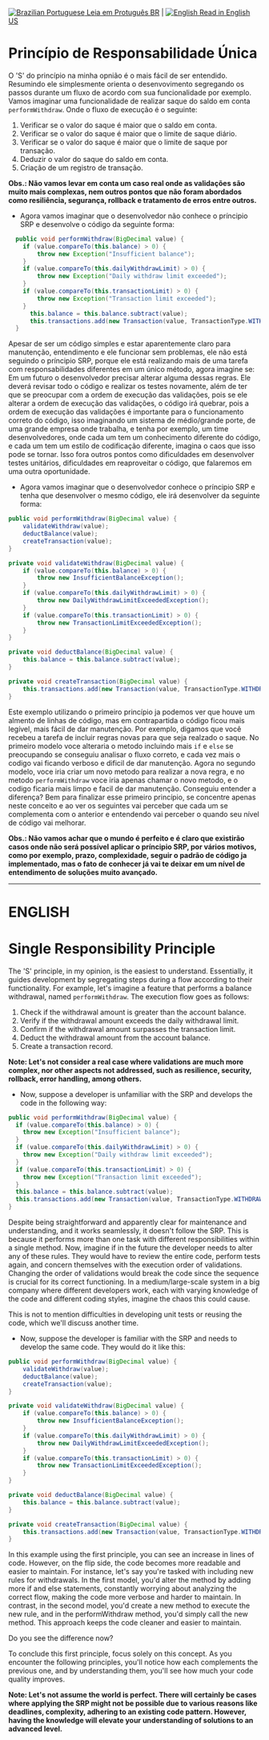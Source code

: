 


[![Brazilian Portuguese](https://upload.wikimedia.org/wikipedia/commons/thumb/0/05/Flag_of_Brazil.svg/32px-Flag_of_Brazil.svg.png) Leia em Protuguês BR](#princípio-de-responsabilidade-única) | 
[![English](https://upload.wikimedia.org/wikipedia/en/thumb/a/a4/Flag_of_the_United_States.svg/32px-Flag_of_the_United_States.svg.png) Read in English US](#single-responsibility-principle)


# Princípio de Responsabilidade Única

O 'S' do princípio na minha opnião é o mais fácil de ser entendido. Resumindo ele simplesmente orienta o desenvovimento segregando os passos durante um fluxo de acordo com sua funcionalidade por exemplo.
Vamos imaginar uma funcionalidade de realizar saque do saldo em conta ``performWithdraw``. Onde o fluxo de execução é o seguinte:
  1. Verificar se o valor do saque é maior que o saldo em conta.
  2. Verificar se o valor do saque é maior que o limite de saque diário.
  3. Verificar se o valor do saque é maior que o limite de saque por transação.
  4. Deduzir o valor do saque do saldo em conta.
  5. Criação de um registro de transação.

**Obs.:  Não vamos levar em conta um caso real onde as validações são muito mais complexas, nem outros pontos que não foram abordados como resiliência, segurança, rollback e tratamento de erros entre outros.**

- Agora vamos imaginar que o desenvolvedor não conhece o príncipio SRP e desenvolve o código da seguinte forma:
```java
  public void performWithdraw(BigDecimal value) {
    if (value.compareTo(this.balance) > 0) {
        throw new Exception("Insufficient balance");
    }
    if (value.compareTo(this.dailyWithdrawLimit) > 0) {
        throw new Exception("Daily withdraw limit exceeded");
    }
    if (value.compareTo(this.transactionLimit) > 0) {
        throw new Exception("Transaction limit exceeded");
    }
      this.balance = this.balance.subtract(value);
      this.transactions.add(new Transaction(value, TransactionType.WITHDRAW));
  }
```
Apesar de ser um código simples e estar aparentemente claro para manutenção, entendimento e ele funcionar sem problemas, ele não está seguindo o príncipio SRP, porque ele está realizando mais de uma tarefa com responsabilidades diferentes em um único método, agora imagine se:
Em um futuro o desenvolvedor precisar alterar alguma dessas regras. Ele deverá revisar todo o código e realizar os testes novamente, além de ter que se preocupar com a ordem de execução das validações, pois se ele alterar a ordem de execução das validações, o código irá quebrar, pois a ordem de execução das validações é importante para o funcionamento correto do código, isso imaginando um sistema de médio/grande porte, de uma grande empresa onde trabalha, e tenha por exemplo, um time desenvolvedores, onde cada um tem um conhecimento diferente do código, e cada um tem um estilo de codificação diferente, imagina o caos que isso pode se tornar.
Isso fora outros pontos como dificuldades em desenvolver testes unitários, dificuldades em reaproveitar o código, que falaremos em uma outra oportunidade.

- Agora vamos imaginar que o desenvolvedor conhece o príncipio SRP e tenha que desenvolver o mesmo código, ele irá desenvolver da seguinte forma:
```java
public void performWithdraw(BigDecimal value) {
    validateWithdraw(value);
    deductBalance(value);
    createTransaction(value);
}

private void validateWithdraw(BigDecimal value) {
    if (value.compareTo(this.balance) > 0) {
        throw new InsufficientBalanceException();
    }
    if (value.compareTo(this.dailyWithdrawLimit) > 0) {
        throw new DailyWithdrawLimitExceededException();
    }
    if (value.compareTo(this.transactionLimit) > 0) {
        throw new TransactionLimitExceededException();
    }
}

private void deductBalance(BigDecimal value) {
    this.balance = this.balance.subtract(value);
}

private void createTransaction(BigDecimal value) {
    this.transactions.add(new Transaction(value, TransactionType.WITHDRAW));
}
```

Este exemplo utilizando o primeiro princípio ja podemos ver que houve um almento de linhas de código, mas em contrapartida o código ficou mais legível, mais fácil de dar manutenção. Por exemplo, digamos que você recebeu a tarefa de incluir regras novas para que seja realzado o saque.
No primeiro modelo voce alteraria o metodo incluindo mais ``if`` e ``else`` se preocupando se conseguiu analisar o fluxo correto, e cada vez mais o codigo vai ficando verboso e dificil de dar manutenção.
Agora no segundo modelo, voce iria criar um novo metodo para realizar a nova regra, e no metodo ``performWithdraw`` voce iria apenas chamar o novo metodo, e o codigo ficaria mais limpo e facil de dar manutenção.
Conseguiu entender a diferença?
Bem para finalizar esse primeiro princípio, se concentre apenas neste conceito e ao ver os seguintes vai perceber que cada um se complementa com o anterior e entendendo vai perceber o quando seu nível de código vai melhorar.

**Obs.:  Não vamos achar que o mundo é perfeito e é claro que existirão casos onde não será possível aplicar o príncipio SRP, por vários motivos, como por exemplo, prazo, complexidade, seguir o padrão de código ja implementado, mas o fato de conhecer já vai te deixar em um nível de entendimento de soluções muito avançado.**

----

# ENGLISH

# Single Responsibility Principle

The 'S' principle, in my opinion, is the easiest to understand. Essentially, it guides development by segregating steps during a flow according to their functionality. For example, let's imagine a feature that performs a balance withdrawal, named `performWithdraw`. The execution flow goes as follows:
1. Check if the withdrawal amount is greater than the account balance.
2. Verify if the withdrawal amount exceeds the daily withdrawal limit.
3. Confirm if the withdrawal amount surpasses the transaction limit.
4. Deduct the withdrawal amount from the account balance.
5. Create a transaction record.

**Note: Let's not consider a real case where validations are much more complex, nor other aspects not addressed, such as resilience, security, rollback, error handling, among others.**

- Now, suppose a developer is unfamiliar with the SRP and develops the code in the following way:
```java
public void performWithdraw(BigDecimal value) {
  if (value.compareTo(this.balance) > 0) {
    throw new Exception("Insufficient balance");
  }
  if (value.compareTo(this.dailyWithdrawLimit) > 0) {
    throw new Exception("Daily withdraw limit exceeded");
  }
  if (value.compareTo(this.transactionLimit) > 0) {
    throw new Exception("Transaction limit exceeded");
  }
  this.balance = this.balance.subtract(value);
  this.transactions.add(new Transaction(value, TransactionType.WITHDRAW));
}
```

Despite being straightforward and apparently clear for maintenance and understanding, and it works seamlessly, it doesn't follow the SRP. This is because it performs more than one task with different responsibilities within a single method. Now, imagine if in the future the developer needs to alter any of these rules. They would have to review the entire code, perform tests again, and concern themselves with the execution order of validations. Changing the order of validations would break the code since the sequence is crucial for its correct functioning. In a medium/large-scale system in a big company where different developers work, each with varying knowledge of the code and different coding styles, imagine the chaos this could cause.

This is not to mention difficulties in developing unit tests or reusing the code, which we'll discuss another time.

- Now, suppose the developer is familiar with the SRP and needs to develop the same code. They would do it like this:
```java
public void performWithdraw(BigDecimal value) {
    validateWithdraw(value);
    deductBalance(value);
    createTransaction(value);
}

private void validateWithdraw(BigDecimal value) {
    if (value.compareTo(this.balance) > 0) {
        throw new InsufficientBalanceException();
    }
    if (value.compareTo(this.dailyWithdrawLimit) > 0) {
        throw new DailyWithdrawLimitExceededException();
    }
    if (value.compareTo(this.transactionLimit) > 0) {
        throw new TransactionLimitExceededException();
    }
}

private void deductBalance(BigDecimal value) {
    this.balance = this.balance.subtract(value);
}

private void createTransaction(BigDecimal value) {
    this.transactions.add(new Transaction(value, TransactionType.WITHDRAW));
}
```

In this example using the first principle, you can see an increase in lines of code. However, on the flip side, the code becomes more readable and easier to maintain. For instance, let's say you're tasked with including new rules for withdrawals. In the first model, you'd alter the method by adding more if and else statements, constantly worrying about analyzing the correct flow, making the code more verbose and harder to maintain. In contrast, in the second model, you'd create a new method to execute the new rule, and in the performWithdraw method, you'd simply call the new method. This approach keeps the code cleaner and easier to maintain.

Do you see the difference now?

To conclude this first principle, focus solely on this concept. As you encounter the following principles, you'll notice how each complements the previous one, and by understanding them, you'll see how much your code quality improves.

**Note: Let's not assume the world is perfect. There will certainly be cases where applying the SRP might not be possible due to various reasons like deadlines, complexity, adhering to an existing code pattern. However, having the knowledge will elevate your understanding of solutions to an advanced level.**